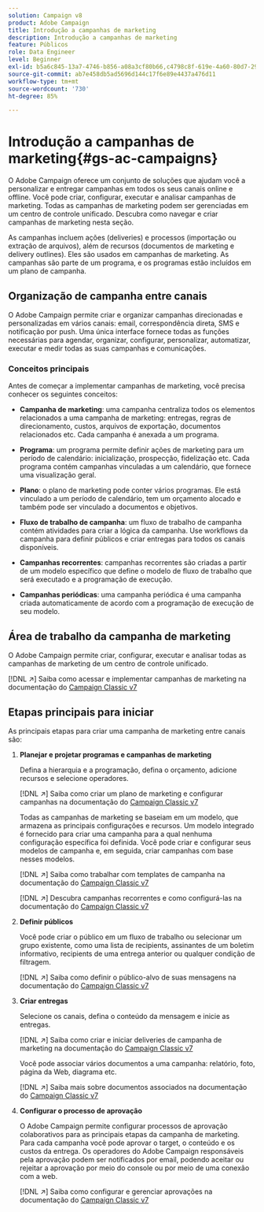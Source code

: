 ```yaml
---
solution: Campaign v8
product: Adobe Campaign
title: Introdução a campanhas de marketing
description: Introdução a campanhas de marketing
feature: Públicos
role: Data Engineer
level: Beginner
exl-id: b5a6c845-13a7-4746-b856-a08a3cf80b66,c4798c8f-619e-4a60-80d7-29b9e4c61168
source-git-commit: ab7e458db5ad5696d144c17f6e89e4437a476d11
workflow-type: tm+mt
source-wordcount: '730'
ht-degree: 85%

---
```


# Introdução a campanhas de marketing{#gs-ac-campaigns}

O Adobe Campaign oferece um conjunto de soluções que ajudam você a personalizar e entregar campanhas em todos os seus canais online e offline. Você pode criar, configurar, executar e analisar campanhas de marketing. Todas as campanhas de marketing podem ser gerenciadas em um centro de controle unificado. Descubra como navegar e criar campanhas de marketing nesta seção.

As campanhas incluem ações (deliveries) e processos (importação ou extração de arquivos), além de recursos (documentos de marketing e delivery outlines). Eles são usados em campanhas de marketing. As campanhas são parte de um programa, e os programas estão incluídos em um plano de campanha.

## Organização de campanha entre canais

O Adobe Campaign permite criar e organizar campanhas direcionadas e personalizadas em vários canais: email, correspondência direta, SMS e notificação por push. Uma única interface fornece todas as funções necessárias para agendar, organizar, configurar, personalizar, automatizar, executar e medir todas as suas campanhas e comunicações.

### Conceitos principais

Antes de começar a implementar campanhas de marketing, você precisa conhecer os seguintes conceitos:

* **Campanha de marketing**: uma campanha centraliza todos os elementos relacionados a uma campanha de marketing: entregas, regras de direcionamento, custos, arquivos de exportação, documentos relacionados etc. Cada campanha é anexada a um programa.

* **Programa**: um programa permite definir ações de marketing para um período de calendário: inicialização, prospecção, fidelização etc. Cada programa contém campanhas vinculadas a um calendário, que fornece uma visualização geral.

* **Plano**: o plano de marketing pode conter vários programas. Ele está vinculado a um período de calendário, tem um orçamento alocado e também pode ser vinculado a documentos e objetivos.

* **Fluxo de trabalho de campanha**: um fluxo de trabalho de campanha contém atividades para criar a lógica da campanha. Use workflows da campanha para definir públicos e criar entregas para todos os canais disponíveis.

* **Campanhas recorrentes**: campanhas recorrentes são criadas a partir de um modelo específico que define o modelo de fluxo de trabalho que será executado e a programação de execução.

* **Campanhas periódicas**: uma campanha periódica é uma campanha criada automaticamente de acordo com a programação de execução de seu modelo.

## Área de trabalho da campanha de marketing

O Adobe Campaign permite criar, configurar, executar e analisar todas as campanhas de marketing de um centro de controle unificado.

[!DNL :arrow_upper_right:] Saiba como acessar e implementar campanhas de marketing na documentação do  [Campaign Classic v7](https://experienceleague.adobe.com/docs/campaign-classic/using/orchestrating-campaigns/about-marketing-campaigns/accessing-marketing-campaigns.html?lang=pt-BR#orchestrating-campaigns)


## Etapas principais para iniciar

As principais etapas para criar uma campanha de marketing entre canais são:

1. **Planejar e projetar programas e campanhas de marketing**

   Defina a hierarquia e a programação, defina o orçamento, adicione recursos e selecione operadores.

   [!DNL :arrow_upper_right:] Saiba como criar um plano de marketing e configurar campanhas na documentação do  [Campaign Classic v7](https://experienceleague.adobe.com/docs/campaign-classic/using/orchestrating-campaigns/orchestrate-campaigns/setting-up-marketing-campaigns.html?lang=pt-BR#orchestrating-campaigns)

   Todas as campanhas de marketing se baseiam em um modelo, que armazena as principais configurações e recursos. Um modelo integrado é fornecido para criar uma campanha para a qual nenhuma configuração específica foi definida. Você pode criar e configurar seus modelos de campanha e, em seguida, criar campanhas com base nesses modelos.

   [!DNL :arrow_upper_right:] Saiba como trabalhar com templates de campanha na documentação do  [Campaign Classic v7](https://experienceleague.adobe.com/docs/campaign-classic/using/orchestrating-campaigns/orchestrate-campaigns/marketing-campaign-templates.html?lang=pt-BR#orchestrating-campaigns)

   [!DNL :arrow_upper_right:] Descubra campanhas recorrentes e como configurá-las na documentação do  [Campaign Classic v7](https://experienceleague.adobe.com/docs/campaign-classic/using/orchestrating-campaigns/orchestrate-campaigns/setting-up-marketing-campaigns.html?lang=pt-BR#recurring-and-periodic-campaigns)

1. **Definir públicos**

   Você pode criar o público em um fluxo de trabalho ou selecionar um grupo existente, como uma lista de recipients, assinantes de um boletim informativo, recipients de uma entrega anterior ou qualquer condição de filtragem.

   [!DNL :arrow_upper_right:] Saiba como definir o público-alvo de suas mensagens na documentação do  [Campaign Classic v7](https://experienceleague.adobe.com/docs/campaign-classic/using/orchestrating-campaigns/orchestrate-campaigns/marketing-campaign-target.html?lang=pt-BR#orchestrating-campaigns)

1. **Criar entregas**

   Selecione os canais, defina o conteúdo da mensagem e inicie as entregas.

   [!DNL :arrow_upper_right:] Saiba como criar e iniciar deliveries de campanha de marketing na documentação do  [Campaign Classic v7](https://experienceleague.adobe.com/docs/campaign-classic/using/orchestrating-campaigns/orchestrate-campaigns/marketing-campaign-deliveries.html?lang=pt-BR#orchestrating-campaigns)

   Você pode associar vários documentos a uma campanha: relatório, foto, página da Web, diagrama etc.

   [!DNL :arrow_upper_right:] Saiba mais sobre documentos associados na documentação do  [Campaign Classic v7](https://experienceleague.adobe.com/docs/campaign-classic/using/orchestrating-campaigns/orchestrate-campaigns/marketing-campaign-assets.html?lang=pt-BR#adding-documents)

1. **Configurar o processo de aprovação**

   O Adobe Campaign permite configurar processos de aprovação colaborativos para as principais etapas da campanha de marketing. Para cada campanha você pode aprovar o target, o conteúdo e os custos da entrega. Os operadores do Adobe Campaign responsáveis pela aprovação podem ser notificados por email, podendo aceitar ou rejeitar a aprovação por meio do console ou por meio de uma conexão com a web.

   [!DNL :arrow_upper_right:] Saiba como configurar e gerenciar aprovações na documentação do  [Campaign Classic v7](https://experienceleague.adobe.com/docs/campaign-classic/using/orchestrating-campaigns/orchestrate-campaigns/marketing-campaign-approval.html?lang=pt-BR#orchestrating-campaigns)

